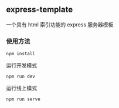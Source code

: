 ## express-template

一个具有 html 索引功能的 express 服务器模板

### 使用方法

```
npm install
```

运行开发模式

```
npm run dev
```

运行线上模式

```
npm run serve
```
